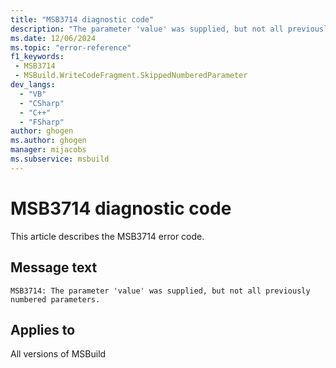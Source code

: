 ```yaml
---
title: "MSB3714 diagnostic code"
description: "The parameter 'value' was supplied, but not all previously numbered parameters."
ms.date: 12/06/2024
ms.topic: "error-reference"
f1_keywords:
 - MSB3714
 - MSBuild.WriteCodeFragment.SkippedNumberedParameter
dev_langs:
  - "VB"
  - "CSharp"
  - "C++"
  - "FSharp"
author: ghogen
ms.author: ghogen
manager: mijacobs
ms.subservice: msbuild
---
```


# MSB3714 diagnostic code

<!-- :::ErrorDefinitionDescription::: -->
<!-- :::editable-content name="introDescription"::: -->
This article describes the MSB3714 error code.
<!-- :::editable-content-end::: -->

## Message text

```output
MSB3714: The parameter 'value' was supplied, but not all previously numbered parameters.
```

<!-- :::editable-content name="postOutputDescription"::: -->
<!--
{StrBegin="MSB3714: "}
-->
<!-- :::editable-content-end::: -->
<!-- :::ErrorDefinitionDescription-end::: -->

## Applies to

All versions of MSBuild
